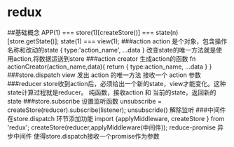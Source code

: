 redux
=
##基础概念
    APP(1) === store(1)[createStore()] === state(n)[store.getState()];
    state(1) === view(1);
###action
    action 是个对象，包含操作名称和改动的state
      {
        type:'action_name',
        ...data
      }
    改变state的唯一方法就是使用action,将数据运送到store
###action creator
    生成action的函数
    fn actionCreator(action_name,data){
      return {
        type:action_name,
        ...data
      }
    }
###store.dispatch
    view 发出 action 的唯一方法
    接收一个 action 参数
###reducer
    store收到action后，必须给出一个新的state，view才能变化。这种state计算过程就是reducer。
    纯函数，接收action 和 当前的state，返回新的state
###store.subscribe
    设置监听函数
    unsubscribe = createStore(reducer).subscribe(listener);
    unsubscride() 解除监听
###中间件
    在store.dispatch 环节添加功能
    import {applyMiddleware, createStore } from 'redux';
    createStore(reducer,applyMiddleware(中间件));
    reduce-promise 异步中间件  使得store.dispatch接收一个promise作为参数
